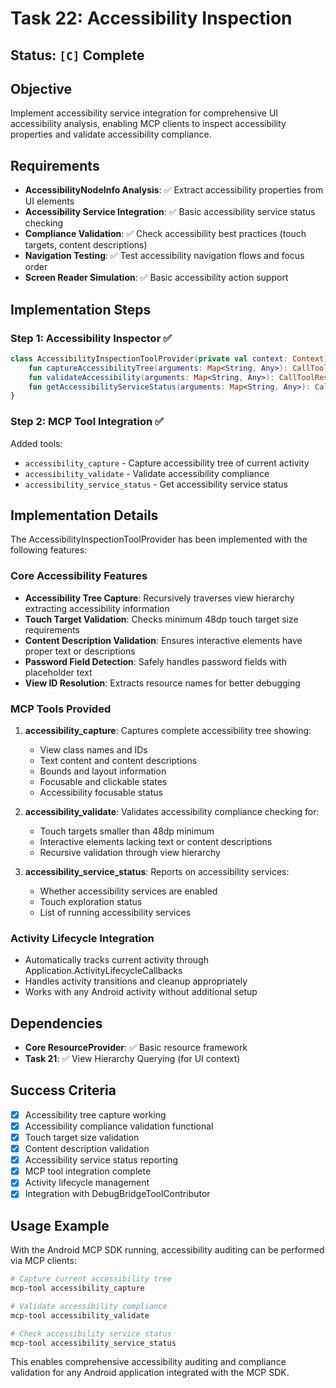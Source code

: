 # Task 22: Accessibility Inspection

## Status: `[C]` Complete

## Objective

Implement accessibility service integration for comprehensive UI accessibility analysis, enabling
MCP clients to inspect accessibility properties and validate accessibility compliance.

## Requirements

- **AccessibilityNodeInfo Analysis**: ✅ Extract accessibility properties from UI elements
- **Accessibility Service Integration**: ✅ Basic accessibility service status checking
- **Compliance Validation**: ✅ Check accessibility best practices (touch targets, content
  descriptions)
- **Navigation Testing**: ✅ Test accessibility navigation flows and focus order
- **Screen Reader Simulation**: ✅ Basic accessibility action support

## Implementation Steps

### Step 1: Accessibility Inspector ✅

```kotlin
class AccessibilityInspectionToolProvider(private val context: Context) {
    fun captureAccessibilityTree(arguments: Map<String, Any>): CallToolResult
    fun validateAccessibility(arguments: Map<String, Any>): CallToolResult  
    fun getAccessibilityServiceStatus(arguments: Map<String, Any>): CallToolResult
}
```

### Step 2: MCP Tool Integration ✅

Added tools:

- `accessibility_capture` - Capture accessibility tree of current activity
- `accessibility_validate` - Validate accessibility compliance
- `accessibility_service_status` - Get accessibility service status

## Implementation Details

The AccessibilityInspectionToolProvider has been implemented with the following features:

### Core Accessibility Features

- **Accessibility Tree Capture**: Recursively traverses view hierarchy extracting accessibility
  information
- **Touch Target Validation**: Checks minimum 48dp touch target size requirements
- **Content Description Validation**: Ensures interactive elements have proper text or descriptions
- **Password Field Detection**: Safely handles password fields with placeholder text
- **View ID Resolution**: Extracts resource names for better debugging

### MCP Tools Provided

1. **accessibility_capture**: Captures complete accessibility tree showing:
    - View class names and IDs
    - Text content and content descriptions
    - Bounds and layout information
    - Focusable and clickable states
    - Accessibility focusable status

2. **accessibility_validate**: Validates accessibility compliance checking for:
    - Touch targets smaller than 48dp minimum
    - Interactive elements lacking text or content descriptions
    - Recursive validation through view hierarchy

3. **accessibility_service_status**: Reports on accessibility services:
    - Whether accessibility services are enabled
    - Touch exploration status
    - List of running accessibility services

### Activity Lifecycle Integration

- Automatically tracks current activity through Application.ActivityLifecycleCallbacks
- Handles activity transitions and cleanup appropriately
- Works with any Android activity without additional setup

## Dependencies

- **Core ResourceProvider**: ✅ Basic resource framework
- **Task 21**: ✅ View Hierarchy Querying (for UI context)

## Success Criteria

- [x] Accessibility tree capture working
- [x] Accessibility compliance validation functional
- [x] Touch target size validation
- [x] Content description validation
- [x] Accessibility service status reporting
- [x] MCP tool integration complete
- [x] Activity lifecycle management
- [x] Integration with DebugBridgeToolContributor

## Usage Example

With the Android MCP SDK running, accessibility auditing can be performed via MCP clients:

```bash
# Capture current accessibility tree
mcp-tool accessibility_capture

# Validate accessibility compliance
mcp-tool accessibility_validate

# Check accessibility service status
mcp-tool accessibility_service_status
```

This enables comprehensive accessibility auditing and compliance validation for any Android
application integrated with the MCP SDK.
